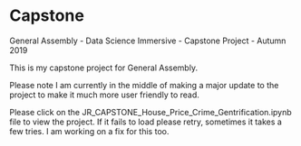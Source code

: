 # Capstone
General Assembly - Data Science Immersive - Capstone Project - Autumn 2019

This is my capstone project for General Assembly.

Please note I am currently in the middle of making a major update to the project to make it much more user friendly to read.

Please click on the JR_CAPSTONE_House_Price_Crime_Gentrification.ipynb file to view the project. If it fails to load please retry, sometimes it takes a few tries. I am working on a fix for this too.
